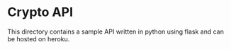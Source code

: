 # Crypto API
This directory contains a sample API written in python using flask and can be hosted on heroku. 